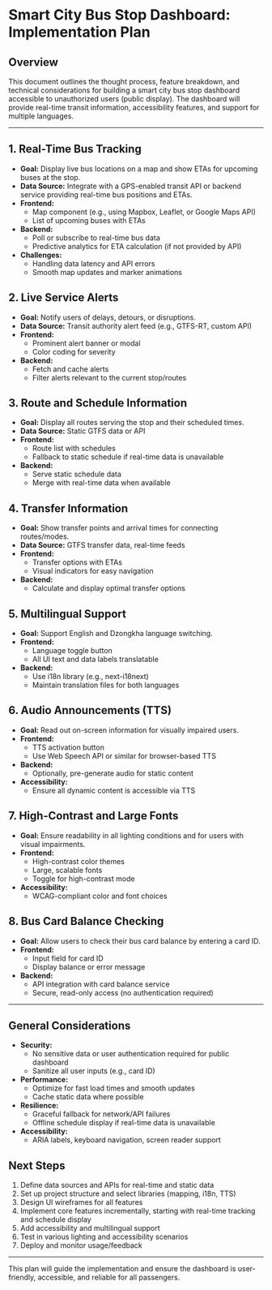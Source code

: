 # Smart City Bus Stop Dashboard: Implementation Plan

## Overview

This document outlines the thought process, feature breakdown, and technical considerations for building a smart city bus stop dashboard accessible to unauthorized users (public display). The dashboard will provide real-time transit information, accessibility features, and support for multiple languages.

---

## 1. Real-Time Bus Tracking

- **Goal:** Display live bus locations on a map and show ETAs for upcoming buses at the stop.
- **Data Source:** Integrate with a GPS-enabled transit API or backend service providing real-time bus positions and ETAs.
- **Frontend:**
  - Map component (e.g., using Mapbox, Leaflet, or Google Maps API)
  - List of upcoming buses with ETAs
- **Backend:**
  - Poll or subscribe to real-time bus data
  - Predictive analytics for ETA calculation (if not provided by API)
- **Challenges:**
  - Handling data latency and API errors
  - Smooth map updates and marker animations

## 2. Live Service Alerts

- **Goal:** Notify users of delays, detours, or disruptions.
- **Data Source:** Transit authority alert feed (e.g., GTFS-RT, custom API)
- **Frontend:**
  - Prominent alert banner or modal
  - Color coding for severity
- **Backend:**
  - Fetch and cache alerts
  - Filter alerts relevant to the current stop/routes

## 3. Route and Schedule Information

- **Goal:** Display all routes serving the stop and their scheduled times.
- **Data Source:** Static GTFS data or API
- **Frontend:**
  - Route list with schedules
  - Fallback to static schedule if real-time data is unavailable
- **Backend:**
  - Serve static schedule data
  - Merge with real-time data when available

## 4. Transfer Information

- **Goal:** Show transfer points and arrival times for connecting routes/modes.
- **Data Source:** GTFS transfer data, real-time feeds
- **Frontend:**
  - Transfer options with ETAs
  - Visual indicators for easy navigation
- **Backend:**
  - Calculate and display optimal transfer options

## 5. Multilingual Support

- **Goal:** Support English and Dzongkha language switching.
- **Frontend:**
  - Language toggle button
  - All UI text and data labels translatable
- **Backend:**
  - Use i18n library (e.g., next-i18next)
  - Maintain translation files for both languages

## 6. Audio Announcements (TTS)

- **Goal:** Read out on-screen information for visually impaired users.
- **Frontend:**
  - TTS activation button
  - Use Web Speech API or similar for browser-based TTS
- **Backend:**
  - Optionally, pre-generate audio for static content
- **Accessibility:**
  - Ensure all dynamic content is accessible via TTS

## 7. High-Contrast and Large Fonts

- **Goal:** Ensure readability in all lighting conditions and for users with visual impairments.
- **Frontend:**
  - High-contrast color themes
  - Large, scalable fonts
  - Toggle for high-contrast mode
- **Accessibility:**
  - WCAG-compliant color and font choices

## 8. Bus Card Balance Checking

- **Goal:** Allow users to check their bus card balance by entering a card ID.
- **Frontend:**
  - Input field for card ID
  - Display balance or error message
- **Backend:**
  - API integration with card balance service
  - Secure, read-only access (no authentication required)

---

## General Considerations

- **Security:**
  - No sensitive data or user authentication required for public dashboard
  - Sanitize all user inputs (e.g., card ID)
- **Performance:**
  - Optimize for fast load times and smooth updates
  - Cache static data where possible
- **Resilience:**
  - Graceful fallback for network/API failures
  - Offline schedule display if real-time data is unavailable
- **Accessibility:**
  - ARIA labels, keyboard navigation, screen reader support

## Next Steps

1. Define data sources and APIs for real-time and static data
2. Set up project structure and select libraries (mapping, i18n, TTS)
3. Design UI wireframes for all features
4. Implement core features incrementally, starting with real-time tracking and schedule display
5. Add accessibility and multilingual support
6. Test in various lighting and accessibility scenarios
7. Deploy and monitor usage/feedback

---

This plan will guide the implementation and ensure the dashboard is user-friendly, accessible, and reliable for all passengers.
